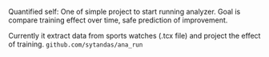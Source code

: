 Quantified self: 
One of simple project to start running analyzer.
Goal is compare training effect over time, safe prediction of improvement.

Currently it extract data from sports watches (.tcx file) and project the effect of training.
`github.com/sytandas/ana_run`
